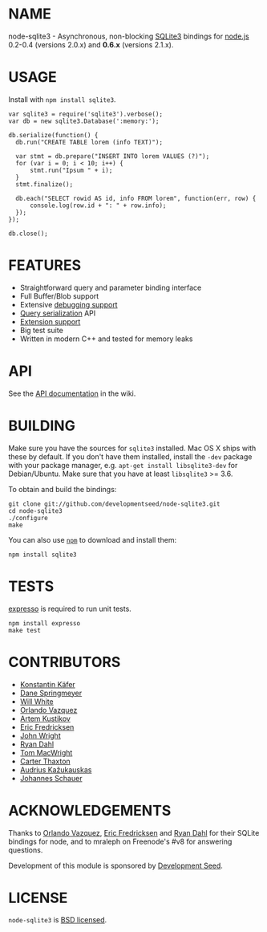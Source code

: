 # NAME

node-sqlite3 - Asynchronous, non-blocking [SQLite3](http://sqlite.org/) bindings for [node.js](https://github.com/joyent/node) 0.2-0.4 (versions 2.0.x) and **0.6.x** (versions 2.1.x).



# USAGE

Install with `npm install sqlite3`.

    var sqlite3 = require('sqlite3').verbose();
    var db = new sqlite3.Database(':memory:');

    db.serialize(function() {
      db.run("CREATE TABLE lorem (info TEXT)");

      var stmt = db.prepare("INSERT INTO lorem VALUES (?)");
      for (var i = 0; i < 10; i++) {
          stmt.run("Ipsum " + i);
      }
      stmt.finalize();

      db.each("SELECT rowid AS id, info FROM lorem", function(err, row) {
          console.log(row.id + ": " + row.info);
      });
    });

    db.close();



# FEATURES

* Straightforward query and parameter binding interface
* Full Buffer/Blob support
* Extensive [debugging support](https://github.com/developmentseed/node-sqlite3/wiki/Debugging)
* [Query serialization](https://github.com/developmentseed/node-sqlite3/wiki/Control-Flow) API
* [Extension support](https://github.com/developmentseed/node-sqlite3/wiki/Extensions)
* Big test suite
* Written in modern C++ and tested for memory leaks



# API

See the [API documentation](https://github.com/developmentseed/node-sqlite3/wiki) in the wiki.


# BUILDING

Make sure you have the sources for `sqlite3` installed. Mac OS X ships with these by default. If you don't have them installed, install the `-dev` package with your package manager, e.g. `apt-get install libsqlite3-dev` for Debian/Ubuntu. Make sure that you have at least `libsqlite3` >= 3.6.

To obtain and build the bindings:

    git clone git://github.com/developmentseed/node-sqlite3.git
    cd node-sqlite3
    ./configure
    make

You can also use [`npm`](https://github.com/isaacs/npm) to download and install them:

    npm install sqlite3



# TESTS

[expresso](https://github.com/visionmedia/expresso) is required to run unit tests.

    npm install expresso
    make test



# CONTRIBUTORS

* [Konstantin Käfer](https://github.com/kkaefer)
* [Dane Springmeyer](https://github.com/springmeyer)
* [Will White](https://github.com/willwhite)
* [Orlando Vazquez](https://github.com/orlandov)
* [Artem Kustikov](https://github.com/artiz)
* [Eric Fredricksen](https://github.com/grumdrig)
* [John Wright](https://github.com/mrjjwright)
* [Ryan Dahl](https://github.com/ry)
* [Tom MacWright](https://github.com/tmcw)
* [Carter Thaxton](https://github.com/carter-thaxton)
* [Audrius Kažukauskas](https://github.com/audriusk)
* [Johannes Schauer](https://github.com/pyneo)



# ACKNOWLEDGEMENTS

Thanks to [Orlando Vazquez](https://github.com/orlandov),
[Eric Fredricksen](https://github.com/grumdrig) and
[Ryan Dahl](https://github.com/ry) for their SQLite bindings for node, and to mraleph on Freenode's #v8 for answering questions.

Development of this module is sponsored by [Development Seed](http://developmentseed.org/).


# LICENSE

`node-sqlite3` is [BSD licensed](https://github.com/developmentseed/node-sqlite3/raw/master/LICENSE).
